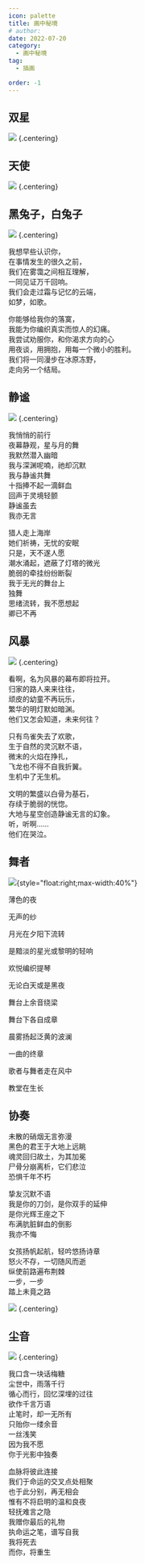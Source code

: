```yaml
---
icon: palette
title: 画中秘境
# author:
date: 2022-07-20
category:
  - 画中秘境
tag:
  - 插画

order: -1
---
```


## 双星

![](./res/painting/双星.webp) {.centering}

## 天使

![](./res/painting/能莫.webp) {.centering}

## 黑兔子，白兔子

![](../2022-05/res/63199501_1639071689.webp) {.centering}

<div class="centering textkai flexbox">
  <div style="margin-bottom:1em">
    我想早些认识你，<br>
    在事情发生的很久之前，<br>
    我们在雾霭之间相互理解，<br>
    一同见证万千回响。<br>
    我们会走过霜与记忆的云端，<br>
    如梦，如歌。
  </div>
  <div>
    你能够给我你的落寞，<br>
    我能为你编织真实而惊人的幻痛。<br>
    我尝试劝服你，和你渴求方向的心<br>
    用夜谈，用拥抱，用每一个微小的胜利。<br>
    我们将一同漫步在冰原冻野，<br>
    走向另一个结局。
  </div>
</div>

## 静谧

![](./res/painting/鲨蒂.webp) {.centering}

<div class="textkai flexbox">
  <div style="margin-bottom:1em">
    我悄悄的前行<br>
    夜幕静观，星与月的舞<br>
    我默然潜入幽暗<br>
    我与深渊呢喃，祂却沉默<br>
    我与静谧共舞<br>
    十指捧不起一滴鲜血<br>
    回声于灵境轻颤<br>
    静谧虽去<br>
    我亦无言
  </div>
  <div>
    猎人走上海岸<br>
    她们祈祷，无忧的安眠<br>
    只是，天不遂人愿<br>
    潮水涌起，遮蔽了灯塔的微光<br>
    脆弱的牵挂纷纷断裂<br>
    我于无光的舞台上<br>
    独舞<br>
    思绪流转，我不愿想起<br>
    卿已不再
  </div>
</div>

## 风暴

![](./res/painting/塞赫.webp) {.centering}

<div class="centering textkai flexbox">
  <div style="margin-bottom:1em">
    看啊，名为风暴的幕布即将拉开。<br>
    归家的路人来来往往，<br>
    顽皮的幼童不再玩乐，<br>
    繁华的明灯默如暗渊。<br>
    他们又怎会知道，未来何往？
  </div>
  <div style="margin-bottom:1em">
    只有鸟雀失去了欢歌，<br>
    生于自然的灵沉默不语，<br>
    微末的火焰在挣扎，<br>
    飞龙也不得不自我折翼。<br>
    生机中了无生机。
  </div>
  <div>
    文明的繁盛以白骨为基石，<br>
    存续于脆弱的恍惚。<br>
    大地与星空创造静谧无言的幻象。<br>
    听，听啊……<br>
    他们在哭泣。
  </div>
</div>

## 舞者

<div class="textkai">

<!-- 这里排版比较特殊，不使用 .image-right-float -->

![](./res/painting/临薇.webp){style="float:right;max-width:40%"}

薄色的夜

无声的纱

月光在夕阳下流转

是黯淡的星光或黎明的轻响

欢悦编织提琴

无论白天或是黑夜

舞台上余音绕梁

舞台下各自成章

晨雾扬起泛黄的波澜

一曲的终章

歌者与舞者走在风中

教堂在生长

</div>

## 协奏

<div class="centering textkai flexbox">
  <div style="margin-bottom:1em">
    未散的硝烟无言弥漫<br>
    黑色的君王于大地上远眺<br>
    魂灵回归故土，为其加冕<br>
    尸骨分崩离析，它们悲泣<br>
    恐惧千年不朽
  </div>
  <div style="margin-bottom:1em">
    挚友沉默不语<br>
    我是你的刀剑，是你双手的延伸<br>
    是你光辉王座之下<br>
    布满肮脏鲜血的倒影<br>
    我亦不悔
  </div>
  <div>
    女孩扬帆起航，轻吟悠扬诗章<br>
    怒火不存，一切随风而逝<br>
    纵使前路遍布荆棘<br>
    一步，一步<br>
    踏上未竟之路
  </div>
</div>

![](./res/painting/amiya.webp) {.centering}

## 尘音

![](./res/painting/黑白.webp) {.centering}

<div class="centering textkai flexbox">
  <div style="margin-bottom:1em">
    我口含一块话梅糖<br>
    尘世中，雨落千行<br>
    循心而行，回忆深埋的过往<br>
    欲作千言万语<br>
    止笔时，却一无所有<br>
    只贻你一缕余音<br>
    一丝浅笑<br>
    因为我不愿<br>
    你于光影中独奏
  </div>
  <div>
    血脉将彼此连接<br>
    我们于命运的交叉点处相聚<br>
    也于此分别，再无相会<br>
    惟有不将启明的温和良夜<br>
    轻抚难言之隐<br>
    我赠你最后的礼物<br>
    执命运之笔，谱写自我<br>
    我将死去<br>
    而你，将重生
  </div>
</div>

<FakeAds />